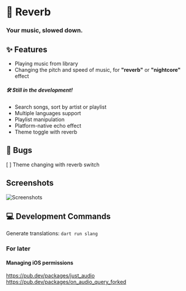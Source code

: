 # 🎼 Reverb
### Your music, slowed down.



## ✨ Features
- Playing music from library
- Changing the pitch and speed of music, for **"reverb"** or **"nightcore"** effect

##### 🛠 Still in the development!
- Search songs, sort by artist or playlist
- Multiple languages support
- Playlist manipulation
- Platform-native echo effect
- Theme toggle with reverb

## 🐞 Bugs
[ ] Theme changing with reverb switch

## Screenshots
![Screenshots]("assets/screenshots.jpg")

## 💻 Development Commands
Generate translations: `dart run slang`

### For later
#### Managing iOS permissions 
https://pub.dev/packages/just_audio
https://pub.dev/packages/on_audio_query_forked
